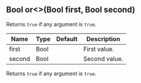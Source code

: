 ## Bool or<>(Bool first, Bool second)

Returns `true` if any argument is `true`.

 | Name   | Type | Default | Description   |
 |--------|------|---------|---------------|
 | first  | Bool |         | First value.  |
 | second | Bool |         | Second value. |

Returns `true` if any argument is `true`. 


